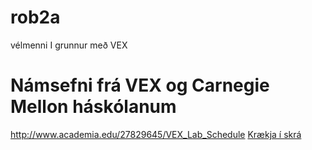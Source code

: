 # rob2a
vélmenni I grunnur með VEX
# Námsefni frá VEX og Carnegie Mellon háskólanum
 http://www.academia.edu/27829645/VEX_Lab_Schedule
[Krækja í skrá](https://github.com/eirben/rob2a/VEX_Lab_Schedule.pdf)
